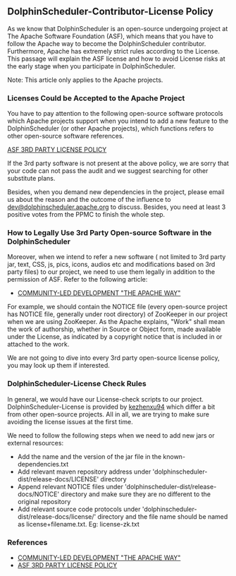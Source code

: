 ##  DolphinScheduler-Contributor-License Policy

As we know that DolphinScheduler is an open-source undergoing project at The Apache Software Foundation (ASF), which means that you have to follow the Apache way to become the DolphinScheduler contributor. Furthermore, Apache has extremely strict rules according to the License. This passage will explain the ASF license and how to avoid License risks at the early stage when you participate in DolphinScheduler.

Note: This article only applies to the Apache projects.

### Licenses Could be Accepted to the Apache Project

You have to pay attention to the following open-source software protocols which Apache projects support when you intend to add a new feature to the DolphinScheduler (or other Apache projects), which functions refers to other open-source software references.

[ASF 3RD PARTY LICENSE POLICY](https://apache.org/legal/resolved.html)

If the 3rd party software is not present at the above policy, we are sorry that your code can not pass the audit and we suggest searching for other substitute plans.

Besides,  when you demand new dependencies in the project, please email us about the reason and the outcome of the influence to dev@dolphinscheduler.apache.org to discuss. Besides, you need at least 3 positive votes from the PPMC to finish the whole step.

### How to Legally Use 3rd Party Open-source Software in the DolphinScheduler

Moreover, when we intend to refer a new software ( not limited to 3rd party jar, text, CSS, js, pics, icons, audios etc and modifications based on 3rd party files) to our project, we need to use them legally in addition to the permission of ASF. Refer to the following article:

* [COMMUNITY-LED DEVELOPMENT "THE APACHE WAY"](https://apache.org/dev/licensing-howto.html)


For example, we should contain the NOTICE file (every open-source project has NOTICE file, generally under root directory) of ZooKeeper in our project when we are using ZooKeeper. As the Apache explains, "Work" shall mean the work of authorship, whether in Source or Object form, made available under the License, as indicated by a copyright notice that is included in or attached to the work.

We are not going to dive into every 3rd party open-source license policy, you may look up them if interested.

### DolphinScheduler-License Check Rules

In general, we would have our License-check scripts to our project. DolphinScheduler-License is provided by [kezhenxu94](https://github.com/kezhenxu94) which differ a bit from other open-source projects. All in all, we are trying to make sure avoiding the license issues at the first time.

We need to follow the following steps when we need to add new jars or external resources:

* Add the name and the version of the jar file in the known-dependencies.txt
* Add relevant maven repository address under 'dolphinscheduler-dist/release-docs/LICENSE' directory
* Append relevant NOTICE files under 'dolphinscheduler-dist/release-docs/NOTICE' directory and make sure they are no different to the original repository
* Add relevant source code protocols under 'dolphinscheduler-dist/release-docs/license/' directory and the file name should be named as license+filename.txt. Eg: license-zk.txt

### References

* [COMMUNITY-LED DEVELOPMENT "THE APACHE WAY"](https://apache.org/dev/licensing-howto.html)
* [ASF 3RD PARTY LICENSE POLICY](https://apache.org/legal/resolved.html)
